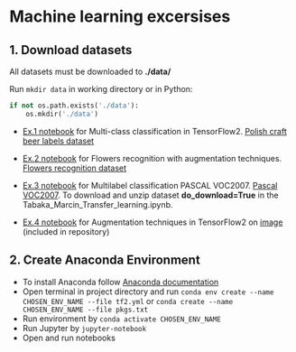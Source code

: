 # Machine learning excersises

## 1. Download datasets 

All datasets must be downloaded to  **./data/**

Run ```mkdir data``` in working directory or in Python:

```python 
if not os.path.exists('./data'):
    os.mkdir('./data')
```

- [Ex.1 notebook](https://github.com/MortenTabaka/Deep-learning-exercises-with-TensorFlow2/blob/main/Tabaka_Marcin_analiza_bledow.ipynb) for Multi-class classification in TensorFlow2. [Polish craft beer labels dataset](https://www.kaggle.com/zozolla/polish-craft-beer-labels)

- [Ex.2 notebook](https://github.com/MortenTabaka/Deep-learning-exercises-with-TensorFlow2/blob/main/Tabaka_Marcin_klasyfikacja_kwiatow.ipynb) for Flowers recognition with augmentation techniques.
[Flowers recognition dataset](https://www.kaggle.com/alxmamaev/flowers-recognition)

- [Ex.3 notebook](https://github.com/MortenTabaka/Deep-learning-exercises-with-TensorFlow2/blob/main/Tabaka_Marcin_Transfer_learning.ipynb) for Multilabel classification PASCAL VOC2007. [Pascal VOC2007](http://host.robots.ox.ac.uk/pascal/VOC/voc2007/). To download and unzip dataset **do_download=True** in the Tabaka_Marcin_Transfer_learning.ipynb.

- [Ex.4 notebook](https://github.com/MortenTabaka/Deep-learning-exercises-with-TensorFlow2/blob/main/Tabaka_Marcin_shapes_of_winter.ipynb) for Augmentation techniques in TensorFlow2 on [image](https://www.wikiart.org/en/alphonse-mucha/winter-1896) (included in repository)

## 2. Create Anaconda Environment

- To install Anaconda follow [Anaconda documentation](https://docs.anaconda.com/anaconda/install/index.html)
- Open terminal in project directory and run  ```conda env create --name CHOSEN_ENV_NAME --file tf2.yml```  or  ```conda create --name CHOSEN_ENV_NAME --file pkgs.txt```
- Run environment by ```conda activate CHOSEN_ENV_NAME```
- Run Jupyter by ```jupyter-notebook```
- Open and run notebooks
